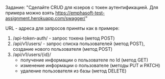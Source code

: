 Задание: "Сделайте  CRUD для юзеров с токен аутентификацией. Для примера можно взять https://emphasoft-test-assignment.herokuapp.com/swagger/"

URL - адреса для запросов приняты как в примере:
1. /api-token-auth/ - запрос токена (метод POST)
2. /api/v1/users/ - запрос списка пользователей (метод POST), создание нового пользователя (метод POST)
3. /api/v1/users/{id}/
      - получение информации о пользователе по Id (метод GET)
      - изменение информации о пользователе (методы PUT и PATCH)
      - удаление пользователя из базы (метод DELETE)
